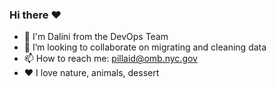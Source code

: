 ### Hi there ❤️

* 👋 I'm Dalini from the DevOps Team 
* 🤝 I’m looking to collaborate on migrating and cleaning data 
* 📫 How to reach me: pillaid@omb.nyc.gov
* ❤️ I love nature, animals, dessert

